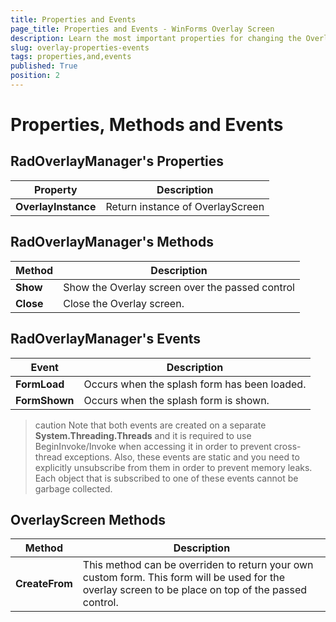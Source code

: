 ```yaml
---
title: Properties and Events
page_title: Properties and Events - WinForms Overlay Screen
description: Learn the most important properties for changing the Overlay Screen appearance and behavior.
slug: overlay-properties-events
tags: properties,and,events
published: True
position: 2
---
```


# Properties, Methods and Events

## RadOverlayManager's Properties

|Property|Description|
|----|----|
|**OverlayInstance**|Return instance of OverlayScreen|

## RadOverlayManager's Methods

|Method|Description|
|----|----|
|**Show**|Show the Overlay screen over the passed control|
|**Close**|Close the Overlay screen.|

## RadOverlayManager's Events

|Event|Description|
|----|----|
|**FormLoad**|Occurs when the splash form has been loaded.|
|**FormShown**|Occurs when the splash form is shown.|

>caution Note that both events are created on a separate __System.Threading.Threads__ and it is required to use BeginInvoke/Invoke when accessing it in order to prevent cross-thread exceptions. Also, these events are static and you need to explicitly unsubscribe from them in order to prevent memory leaks. Each object that is subscribed to one of these events cannot be garbage collected.

## OverlayScreen Methods

|Method|Description|
|----|----|
|**CreateFrom**|This method can be overriden to return your own custom form. This form will be used for the overlay screen to be place on top of the passed control.|


